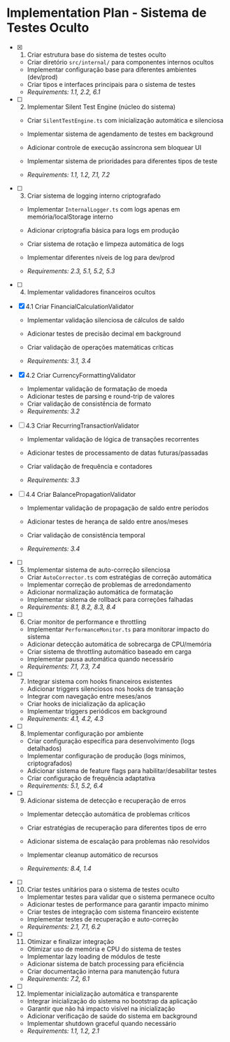 # Implementation Plan - Sistema de Testes Oculto

- [x] 1. Criar estrutura base do sistema de testes oculto




  - Criar diretório `src/internal/` para componentes internos ocultos
  - Implementar configuração base para diferentes ambientes (dev/prod)
  - Criar tipos e interfaces principais para o sistema de testes
  - _Requirements: 1.1, 2.2, 6.1_





- [ ] 2. Implementar Silent Test Engine (núcleo do sistema)
  - Criar `SilentTestEngine.ts` com inicialização automática e silenciosa
  - Implementar sistema de agendamento de testes em background
  - Adicionar controle de execução assíncrona sem bloquear UI




  - Implementar sistema de prioridades para diferentes tipos de teste
  - _Requirements: 1.1, 1.2, 7.1, 7.2_

- [ ] 3. Criar sistema de logging interno criptografado
  - Implementar `InternalLogger.ts` com logs apenas em memória/localStorage interno
  - Adicionar criptografia básica para logs em produção


  - Criar sistema de rotação e limpeza automática de logs
  - Implementar diferentes níveis de log para dev/prod


  - _Requirements: 2.3, 5.1, 5.2, 5.3_



- [ ] 4. Implementar validadores financeiros ocultos
- [x] 4.1 Criar FinancialCalculationValidator


  - Implementar validação silenciosa de cálculos de saldo
  - Adicionar testes de precisão decimal em background


  - Criar validação de operações matemáticas críticas
  - _Requirements: 3.1, 3.4_

- [x] 4.2 Criar CurrencyFormattingValidator


  - Implementar validação de formatação de moeda
  - Adicionar testes de parsing e round-trip de valores
  - Criar validação de consistência de formato
  - _Requirements: 3.2_



- [ ] 4.3 Criar RecurringTransactionValidator
  - Implementar validação de lógica de transações recorrentes
  - Adicionar testes de processamento de datas futuras/passadas
  - Criar validação de frequência e contadores


  - _Requirements: 3.3_

- [ ] 4.4 Criar BalancePropagationValidator
  - Implementar validação de propagação de saldo entre períodos
  - Adicionar testes de herança de saldo entre anos/meses


  - Criar validação de consistência temporal
  - _Requirements: 3.4_

- [ ] 5. Implementar sistema de auto-correção silenciosa
  - Criar `AutoCorrector.ts` com estratégias de correção automática
  - Implementar correção de problemas de arredondamento
  - Adicionar normalização automática de formatação
  - Implementar sistema de rollback para correções falhadas
  - _Requirements: 8.1, 8.2, 8.3, 8.4_

- [ ] 6. Criar monitor de performance e throttling
  - Implementar `PerformanceMonitor.ts` para monitorar impacto do sistema
  - Adicionar detecção automática de sobrecarga de CPU/memória
  - Criar sistema de throttling automático baseado em carga
  - Implementar pausa automática quando necessário
  - _Requirements: 7.1, 7.3, 7.4_

- [ ] 7. Integrar sistema com hooks financeiros existentes
  - Adicionar triggers silenciosos nos hooks de transação
  - Integrar com navegação entre meses/anos
  - Criar hooks de inicialização da aplicação
  - Implementar triggers periódicos em background
  - _Requirements: 4.1, 4.2, 4.3_

- [ ] 8. Implementar configuração por ambiente
  - Criar configuração específica para desenvolvimento (logs detalhados)
  - Implementar configuração de produção (logs mínimos, criptografados)
  - Adicionar sistema de feature flags para habilitar/desabilitar testes
  - Criar configuração de frequência adaptativa
  - _Requirements: 5.1, 5.2, 6.4_

- [ ] 9. Adicionar sistema de detecção e recuperação de erros
  - Implementar detecção automática de problemas críticos

  - Criar estratégias de recuperação para diferentes tipos de erro
  - Adicionar sistema de escalação para problemas não resolvidos
  - Implementar cleanup automático de recursos
  - _Requirements: 8.4, 1.4_

- [ ] 10. Criar testes unitários para o sistema de testes oculto
  - Implementar testes para validar que o sistema permanece oculto
  - Adicionar testes de performance para garantir impacto mínimo
  - Criar testes de integração com sistema financeiro existente
  - Implementar testes de recuperação e auto-correção
  - _Requirements: 2.1, 7.1, 6.2_

- [ ] 11. Otimizar e finalizar integração
  - Otimizar uso de memória e CPU do sistema de testes
  - Implementar lazy loading de módulos de teste
  - Adicionar sistema de batch processing para eficiência
  - Criar documentação interna para manutenção futura
  - _Requirements: 7.2, 6.1_

- [ ] 12. Implementar inicialização automática e transparente
  - Integrar inicialização do sistema no bootstrap da aplicação
  - Garantir que não há impacto visível na inicialização
  - Adicionar verificação de saúde do sistema em background
  - Implementar shutdown graceful quando necessário
  - _Requirements: 1.1, 1.2, 2.1_